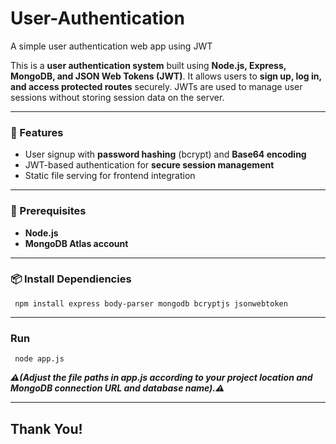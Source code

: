 # User-Authentication
A simple user authentication web app using JWT

This is a **user authentication system** built using **Node.js, Express, MongoDB, and JSON Web Tokens (JWT)**. It allows users to **sign up, log in, and access protected routes** securely. JWTs are used to manage user sessions without storing session data on the server.

---

### 🎯 Features  
- User signup with **password hashing** (bcrypt) and **Base64 encoding**  
- JWT-based authentication for **secure session management**  
- Static file serving for frontend integration  

---

### 🔧 Prerequisites  

- **Node.js**   
- **MongoDB Atlas account**   

---

### 📦 Install Dependiencies

<code> npm install express body-parser mongodb bcryptjs jsonwebtoken </code>

---

### Run
<code> node app.js </code>

<i>**⚠️(Adjust the file paths in app.js according to your project location and MongoDB connection URL and database name).⚠️**</i>

---

## Thank You!
